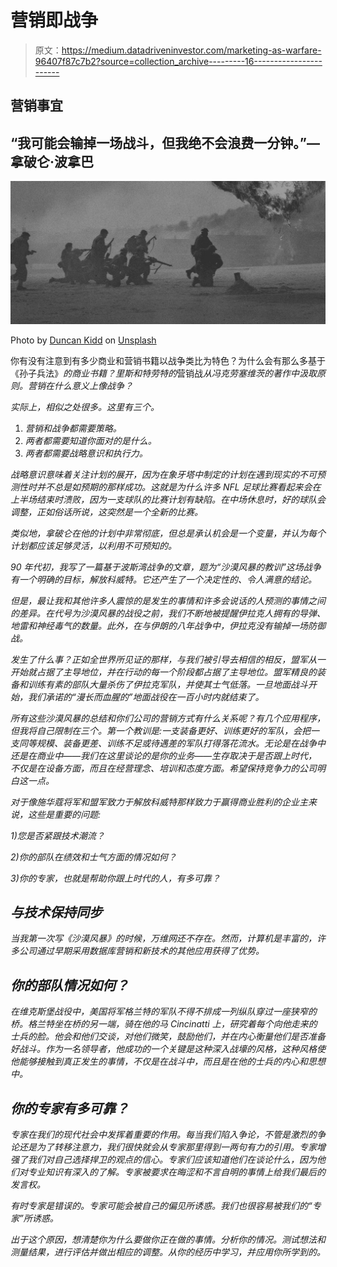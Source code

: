 # 营销即战争

> 原文：<https://medium.datadriveninvestor.com/marketing-as-warfare-96407f87c7b2?source=collection_archive---------16----------------------->

## 营销事宜

## “我可能会输掉一场战斗，但我绝不会浪费一分钟。”—拿破仑·波拿巴

![](img/7ff2aec23fa10f4c27cf14302a5cacfb.png)

Photo by [Duncan Kidd](https://unsplash.com/@we_the_royal?utm_source=unsplash&utm_medium=referral&utm_content=creditCopyText) on [Unsplash](https://unsplash.com/s/photos/war?utm_source=unsplash&utm_medium=referral&utm_content=creditCopyText)

你有没有注意到有多少商业和营销书籍以战争类比为特色？为什么会有那么多基于《孙子兵法》*的商业书籍？里斯和特劳特的*营销战*从冯克劳塞维茨的著作中汲取原则。营销在什么意义上像战争？*

*实际上，相似之处很多。这里有三个。*

1.  *营销和战争都需要策略。*
2.  *两者都需要知道你面对的是什么。*
3.  *两者都需要战略意识和执行力。*

*战略意识意味着关注计划的展开，因为在象牙塔中制定的计划在遇到现实的不可预测性时并不总是如预期的那样成功。这就是为什么许多 NFL 足球比赛看起来会在上半场结束时溃败，因为一支球队的比赛计划有缺陷。在中场休息时，好的球队会调整，正如俗话所说，这突然是一个全新的比赛。*

*类似地，拿破仑在他的计划中非常彻底，但总是承认机会是一个变量，并认为每个计划都应该足够灵活，以利用不可预知的。*

*90 年代初，我写了一篇基于波斯湾战争的文章，题为“沙漠风暴的教训”这场战争有一个明确的目标，解放科威特。它还产生了一个决定性的、令人满意的结论。*

*但是，最让我和其他许多人震惊的是发生的事情和许多会说话的人预测的事情之间的差异。在代号为沙漠风暴的战役之前，我们不断地被提醒伊拉克人拥有的导弹、地雷和神经毒气的数量。此外，在与伊朗的八年战争中，伊拉克没有输掉一场防御战。*

*发生了什么事？正如全世界所见证的那样，与我们被引导去相信的相反，盟军从一开始就占据了主导地位，并在行动的每一个阶段都占据了主导地位。盟军精良的装备和训练有素的部队大量杀伤了伊拉克军队，并使其士气低落。一旦地面战斗开始，我们承诺的“漫长而血腥的”地面战役在一百小时内就结束了。*

*所有这些沙漠风暴的总结和你们公司的营销方式有什么关系呢？有几个应用程序，但我将自己限制在三个。第一个教训是:一支装备更好、训练更好的军队，会把一支同等规模、装备更差、训练不足或待遇差的军队打得落花流水。无论是在战争中还是在商业中——我们在这里谈论的是你的业务——生存取决于是否跟上时代，不仅是在设备方面，而且在经营理念、培训和态度方面。希望保持竞争力的公司明白这一点。*

*对于像施华蔻将军和盟军致力于解放科威特那样致力于赢得商业胜利的企业主来说，这些是重要的问题:*

*1)您是否紧跟技术潮流？*

*2)你的部队在绩效和士气方面的情况如何？*

*3)你的专家，也就是帮助你跟上时代的人，有多可靠？*

## ***与技术保持同步***

*当我第一次写《沙漠风暴》的时候，万维网还不存在。然而，计算机是丰富的，许多公司通过早期采用数据库营销和新技术的其他应用获得了优势。*

## ***你的部队情况如何？***

*在维克斯堡战役中，美国将军格兰特的军队不得不排成一列纵队穿过一座狭窄的桥。格兰特坐在桥的另一端，骑在他的马 Cincinatti 上，研究着每个向他走来的士兵的脸。他会和他们交谈，对他们微笑，鼓励他们，并在内心衡量他们是否准备好战斗。作为一名领导者，他成功的一个关键是这种深入战壕的风格，这种风格使他能够接触到真正发生的事情，不仅是在战斗中，而且是在他的士兵的内心和思想中。*

## ***你的专家有多可靠？***

*专家在我们的现代社会中发挥着重要的作用。每当我们陷入争论，不管是激烈的争论还是为了转移注意力，我们很快就会从专家那里得到一两句有力的引用。专家增强了我们对自己选择捍卫的观点的信心。专家们应该知道他们在谈论什么，因为他们对专业知识有深入的了解。专家被要求在晦涩和不言自明的事情上给我们最后的发言权。*

*有时专家是错误的。专家可能会被自己的偏见所诱惑。我们也很容易被我们的“专家”所诱惑。*

*出于这个原因，想清楚你为什么要做你正在做的事情。分析你的情况。测试想法和测量结果，进行评估并做出相应的调整。从你的经历中学习，并应用你所学到的。*